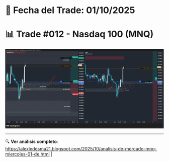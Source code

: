 # 📅 Fecha del Trade: 01/10/2025
# 📊 Trade #012 - Nasdaq 100 (MNQ)

![Gráfico del Trade](trade_012.png) <!-- Asegúrate que el nombre coincida exactamente -->


---

🔍 **Ver análisis completo**: https://alexledesma21.blogspot.com/2025/10/analisis-de-mercado-mnq-miercoles-01-de.html |